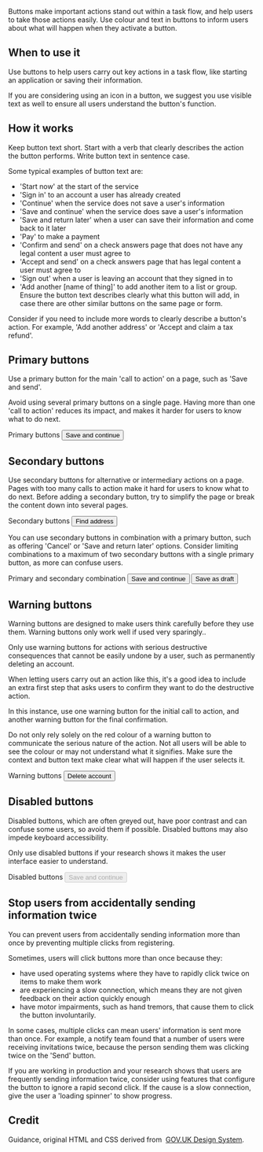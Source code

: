 <P styleSize="large">
    Buttons make important actions stand out within a task flow, and help users
    to take those actions easily. Use colour and text in buttons to inform users about what will happen when they activate a button.
</P>

## When to use it

Use buttons to help users carry out key actions in a task flow, like starting
an application or saving their information.

If you are considering using an icon in a button, we suggest you use visible
text as well to ensure all users understand the button's function.

## How it works

Keep button text short. Start with a verb that clearly describes the action
the button performs. Write button text in sentence case.

Some typical examples of button text are:

- 'Start now' at the start of the service
- 'Sign in' to an account a user has already created
- 'Continue' when the service does not save a user's information
- 'Save and continue' when the service does save a user's information
- 'Save and return later' when a user can save their information and come
  back to it later
- 'Pay' to make a payment
- 'Confirm and send' on a check answers page that does not have any legal
  content a user must agree to
- 'Accept and send' on a check answers page that has legal content a user
  must agree to
- 'Sign out' when a user is leaving an account that they signed in to
- 'Add another [name of thing]' to add another item to a list or group. Ensure
  the button text describes clearly what this button will add, in case there are
  other similar buttons on the same page or form.

Consider if you need to include more words to clearly describe a button's
action. For example, 'Add another address' or 'Accept and claim a tax refund'.

## Primary buttons

Use a primary button for the main 'call to action' on a page, such
as 'Save and send'.

Avoid using several primary buttons on a single page. Having more than one
'call to action' reduces its impact, and makes it harder for users to know
what to do next.

<ExampleContainer>
    <ExampleHeading>Primary buttons</ExampleHeading>
    <Example>
        <Button type="Button">Save and continue</Button>
    </Example>
</ExampleContainer>

## Secondary buttons

Use secondary buttons for alternative or intermediary actions on a page.
Pages with too many calls to action make it hard for users to know what to do
next. Before adding a secondary button, try to simplify the page or break the
content down into several pages.

<ExampleContainer>
    <ExampleHeading>Secondary buttons</ExampleHeading>
    <Example>
        <Button type="Button" level="secondary">Find address</Button>
    </Example>
</ExampleContainer>

You can use secondary buttons in combination with a primary button, such as
offering 'Cancel' or 'Save and return later' options. Consider limiting
combinations to a maximum of two secondary buttons with a single primary
button, as more can confuse users.

<ExampleContainer>
    <ExampleHeading>Primary and secondary combination</ExampleHeading>
    <Example>
        <Button type="Button">Save and continue</Button>
        <Button type="Button" level="secondary">Save as draft</Button>
    </Example>
</ExampleContainer>

## Warning buttons

Warning buttons are designed to make users think carefully before they use
them. Warning buttons only work well if used very sparingly..

Only use warning buttons for actions with serious destructive consequences that
cannot be easily undone by a user, such as permanently deleting an account.

When letting users carry out an action like this, it's a good idea to include
an extra first step that asks users to confirm they want to do
the destructive action.

In this instance, use one warning button for the initial call to action, and
another warning button for the final confirmation.

Do not only rely solely on the red colour of a warning button to communicate
the serious nature of the action. Not all users will be able to see the colour
or may not understand what it signifies. Make sure the context and button text
make clear what will happen if the user selects it.

<ExampleContainer>
    <ExampleHeading>Warning buttons</ExampleHeading>
    <Example>
        <Button type="Button" level="warning">Delete account</Button>
    </Example>
</ExampleContainer>

## Disabled buttons

Disabled buttons, which are often greyed out, have poor contrast and can
confuse some users, so avoid them if possible. Disabled buttons may also
impede keyboard accessibility.

Only use disabled buttons if your research shows it makes the user interface
easier to understand.

<ExampleContainer>
    <ExampleHeading>Disabled buttons</ExampleHeading>
    <Example>
        <Button type="Button" disabled>Save and continue</Button>
    </Example>
</ExampleContainer>

## Stop users from accidentally sending information twice

You can prevent users from accidentally sending information more than once by
preventing multiple clicks from registering.

Sometimes, users will click buttons more than once because they:

- have used operating systems where they have to rapidly click twice on items
  to make them work
- are experiencing a slow connection, which means they are not given feedback
  on their action quickly enough
- have motor impairments, such as hand tremors, that cause them to click
  the button involuntarily.

In some cases, multiple clicks can mean users' information is sent more than
once. For example, a notify team found that a number of users were receiving
invitations twice, because the person sending them was clicking twice on
the 'Send' button.

If you are working in production and your research shows that users are
frequently sending information twice, consider using features that configure
the button to ignore a rapid second click. If the cause is a slow connection,
give the user a 'loading spinner' to show progress.

## Credit

Guidance, original HTML and CSS derived from&nbsp;
[GOV.UK Design System](https://github.com/alphagov/govuk-frontend).
